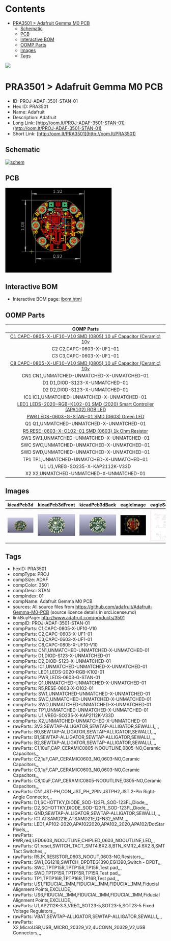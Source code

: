 



Contents
========

* [PRA3501 > Adafruit Gemma M0 PCB](#pra3501--adafruit-gemma-m0-pcb)
	* [Schematic](#schematic)
	* [PCB](#pcb)
	* [Interactive BOM](#interactive-bom)
	* [OOMP Parts](#oomp-parts)
	* [Images](#images)
	* [Tags](#tags)
  
![][im]
# PRA3501 > Adafruit Gemma M0 PCB

- ID: PROJ-ADAF-3501-STAN-01
- Hex ID: PRA3501
- Name: Adafruit
- Description: Adafruit
- Long Link: [http://oom.lt/PROJ-ADAF-3501-STAN-01](http://oom.lt/PROJ-ADAF-3501-STAN-01)
- Short Link: [http://oom.lt/PRA3501](http://oom.lt/PRA3501)

## Schematic
  
[![schem](eagleSchemImage.png)](eagleSchemImage.png)
## PCB
  
[![pcb](eagleImage.png)](eagleImage.png)
## Interactive BOM

- Interactive BOM page: [ibom.html](https://htmlpreview.github.io/?https://github.com/oomlout/oomlout_OOMP_projects/blob/main/PROJ-ADAF-3501-STAN-01/kicad/bom/ibom.html)

## OOMP Parts
  

|OOMP Parts|
| :---: |
|[C1 CAPC-0805-X-UF10-V10 SMD (0805) 10 uF Capacitor (Ceramic) 10v](https://github.com/oomlout/oomlout_OOMP_parts/tree/main/CAPC-0805-X-UF10-V10/)|
|C2 C2,CAPC-0603-X-UF1-01|
|C3 C3,CAPC-0603-X-UF1-01|
|[C8 CAPC-0805-X-UF10-V10 SMD (0805) 10 uF Capacitor (Ceramic) 10v](https://github.com/oomlout/oomlout_OOMP_parts/tree/main/CAPC-0805-X-UF10-V10/)|
|CN1 CN1,UNMATCHED-UNMATCHED-X-UNMATCHED-01|
|D1 D1,DIOD-S123-X-UNMATCHED-01|
|D2 D2,DIOD-S123-X-UNMATCHED-01|
|IC1 IC1,UNMATCHED-UNMATCHED-X-UNMATCHED-01|
|[LED1 LEDS-2020-RGB-K102-01 SMD (2020) Smart Controller (APA102) RGB LED](https://github.com/oomlout/oomlout_OOMP_parts/tree/main/LEDS-2020-RGB-K102-01/)|
|[PWR LEDS-0603-G-STAN-01 SMD (0603) Green LED](https://github.com/oomlout/oomlout_OOMP_parts/tree/main/LEDS-0603-G-STAN-01/)|
|Q1 Q1,UNMATCHED-UNMATCHED-X-UNMATCHED-01|
|[R5 RESE-0603-X-O102-01 SMD (0603) 1k Ohm Resistor](https://github.com/oomlout/oomlout_OOMP_parts/tree/main/RESE-0603-X-O102-01/)|
|SW1 SW1,UNMATCHED-UNMATCHED-X-UNMATCHED-01|
|SWC SWC,UNMATCHED-UNMATCHED-X-UNMATCHED-01|
|SWD SWD,UNMATCHED-UNMATCHED-X-UNMATCHED-01|
|TP1 TP1,UNMATCHED-UNMATCHED-X-UNMATCHED-01|
|U1 U1,VREG-SO235-X-KAP2112K-V33D|
|X2 X2,UNMATCHED-UNMATCHED-X-UNMATCHED-01|

## Images
  
  

|kicadPcb3d|kicadPcb3dFront|kicadPcb3dBack|eagleImage|eagleSchemImage|
| :---: | :---: | :---: | :---: | :---: |
|[![kicadPcb3d](kicadPcb3d_140.png)](kicadPcb3d.png)|[![kicadPcb3dFront](kicadPcb3dFront_140.png)](kicadPcb3dFront.png)|[![kicadPcb3dBack](kicadPcb3dBack_140.png)](kicadPcb3dBack.png)|[![eagleImage](eagleImage_140.png)](eagleImage.png)|[![eagleSchemImage](eagleSchemImage_140.png)](eagleSchemImage.png)|

## Tags

- hexID: PRA3501
- oompType: PROJ
- oompSize: ADAF
- oompColor: 3501
- oompDesc: STAN
- oompIndex: 01
- oompName: Adafruit Gemma M0 PCB
- sources: All source files from https://github.com/adafruit/Adafruit-Gemma-M0-PCB (source licence details in srcLicense.md)
- linkBuyPage: http://www.adafruit.com/products/3501
- oompID: PROJ-ADAF-3501-STAN-01
- oompParts: C1,CAPC-0805-X-UF10-V10
- oompParts: C2,CAPC-0603-X-UF1-01
- oompParts: C3,CAPC-0603-X-UF1-01
- oompParts: C8,CAPC-0805-X-UF10-V10
- oompParts: CN1,UNMATCHED-UNMATCHED-X-UNMATCHED-01
- oompParts: D1,DIOD-S123-X-UNMATCHED-01
- oompParts: D2,DIOD-S123-X-UNMATCHED-01
- oompParts: IC1,UNMATCHED-UNMATCHED-X-UNMATCHED-01
- oompParts: LED1,LEDS-2020-RGB-K102-01
- oompParts: PWR,LEDS-0603-G-STAN-01
- oompParts: Q1,UNMATCHED-UNMATCHED-X-UNMATCHED-01
- oompParts: R5,RESE-0603-X-O102-01
- oompParts: SW1,UNMATCHED-UNMATCHED-X-UNMATCHED-01
- oompParts: SWC,UNMATCHED-UNMATCHED-X-UNMATCHED-01
- oompParts: SWD,UNMATCHED-UNMATCHED-X-UNMATCHED-01
- oompParts: TP1,UNMATCHED-UNMATCHED-X-UNMATCHED-01
- oompParts: U1,VREG-SO235-X-KAP2112K-V33D
- oompParts: X2,UNMATCHED-UNMATCHED-X-UNMATCHED-01
- rawParts: 3V3,SEWTAP-ALLIGATOR,SEWTAP-ALLIGATOR,SEWALLI,,,,
- rawParts: B0,SEWTAP-ALLIGATOR,SEWTAP-ALLIGATOR,SEWALLI,,,,
- rawParts: B1,SEWTAP-ALLIGATOR,SEWTAP-ALLIGATOR,SEWALLI,,,,
- rawParts: B2,SEWTAP-ALLIGATOR,SEWTAP-ALLIGATOR,SEWALLI,,,,
- rawParts: C1,10uF,CAP_CERAMIC0805-NOOUTLINE,0805-NO,Ceramic Capacitors,,,
- rawParts: C2,1uF,CAP_CERAMIC0603_NO,0603-NO,Ceramic Capacitors,,,
- rawParts: C3,1uF,CAP_CERAMIC0603_NO,0603-NO,Ceramic Capacitors,,,
- rawParts: C8,10uF,CAP_CERAMIC0805-NOOUTLINE,0805-NO,Ceramic Capacitors,,,
- rawParts: CN1,JST-PH,CON_JST_PH_2PIN,JSTPH2,JST 2-Pin Right-Angle Connector,,,
- rawParts: D1,SCHOTTKY,DIODE_SOD-123FL,SOD-123FL,Diode,,,
- rawParts: D2,SCHOTTKY,DIODE_SOD-123FL,SOD-123FL,Diode,,,
- rawParts: GND,SEWTAP-ALLIGATOR,SEWTAP-ALLIGATOR,SEWALLI,,,,
- rawParts: IC1,ATSAMD21E,ATSAMD21E,QFN32_5MM,,,,
- rawParts: LED1,AP102-2020,APA1022020,APA102_2020,APA102/DotStar Pixels,,,
- rawParts: PWR,red,LED0603_NOOUTLINE,CHIPLED_0603_NOOUTLINE,LED,,,
- rawParts: Q1,reset,SWITCH_TACT_SMT4.6X2.8,BTN_KMR2_4.6X2.8,SMT Tact Switches,,,
- rawParts: R5,1K,RESISTOR_0603_NOOUT,0603-NO,Resistors,,,
- rawParts: SW1,EG1218,SWITCH_DPDTEG1390,EG1390,Switch - DPDT,,,
- rawParts: SWC,TPTP15R,TPTP15R,TP15R,Test pad,,,
- rawParts: SWD,TPTP15R,TPTP15R,TP15R,Test pad,,,
- rawParts: TP1,TPTP16R,TPTP16R,TP16R,Test pad,,,
- rawParts: U$1,FIDUCIAL_1MM,FIDUCIAL_1MM,FIDUCIAL_1MM,Fiducial Alignment Points,EXCLUDE,,
- rawParts: U$6,FIDUCIAL_1MM,FIDUCIAL_1MM,FIDUCIAL_1MM,Fiducial Alignment Points,EXCLUDE,,
- rawParts: U1,AP2112K-3.3,VREG_SOT23-5,SOT23-5,SOT23-5 Fixed Voltage Regulators,,,
- rawParts: VBAT,SEWTAP-ALLIGATOR,SEWTAP-ALLIGATOR,SEWALLI,,,,
- rawParts: X2,MicroUSB,USB_MICRO_20329_V2,4UCONN_20329_V2,USB Connectors,,,



[im]: kicadPcb3d_450.png
